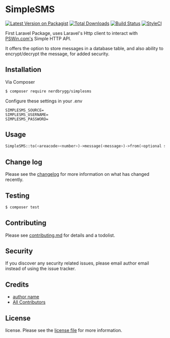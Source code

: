 # SimpleSMS

[![Latest Version on Packagist][ico-version]][link-packagist]
[![Total Downloads][ico-downloads]][link-downloads]
[![Build Status][ico-travis]][link-travis]
[![StyleCI][ico-styleci]][link-styleci]

First Laravel Package, uses Laravel's Http client to interact with [PSWin.com's](https://wiki.pswin.com/Gateway%20HTTP%20API.ashx) Simple HTTP API.

It offers the option to store messages in a database table, and also ability to encrypt/decrypt the message, for added security.

## Installation

Via Composer

``` bash
$ composer require nerdbrygg/simplesms
```

Configure these settings in your .env
```
SIMPLESMS_SOURCE=
SIMPLESMS_USERNAME=
SIMPLESMS_PASSWORD=
```

## Usage

``` php
SimpleSMS::to(<areacode><number>)->message(<message>)->from(<optional sender number>)->send();
```

## Change log

Please see the [changelog](changelog.md) for more information on what has changed recently.

## Testing

``` bash
$ composer test
```

## Contributing

Please see [contributing.md](contributing.md) for details and a todolist.

## Security

If you discover any security related issues, please email author email instead of using the issue tracker.

## Credits

- [author name][link-author]
- [All Contributors][link-contributors]

## License

license. Please see the [license file](license.md) for more information.

[ico-version]: https://img.shields.io/packagist/v/nerdbrygg/simplesms.svg?style=flat-square
[ico-downloads]: https://img.shields.io/packagist/dt/nerdbrygg/simplesms.svg?style=flat-square
[ico-travis]: https://img.shields.io/travis/nerdbrygg/simplesms/master.svg?style=flat-square
[ico-styleci]: https://styleci.io/repos/12345678/shield

[link-packagist]: https://packagist.org/packages/nerdbrygg/simplesms
[link-downloads]: https://packagist.org/packages/nerdbrygg/simplesms
[link-travis]: https://travis-ci.org/nerdbrygg/simplesms
[link-styleci]: https://styleci.io/repos/12345678
[link-author]: https://github.com/nerdbrygg
[link-contributors]: ../../contributors
